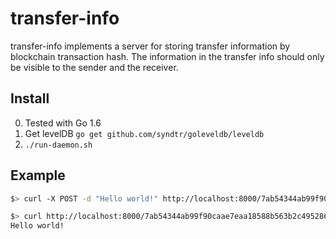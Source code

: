 # transfer-info

transfer-info implements a server for storing transfer information by blockchain transaction hash.
The information in the transfer info should only be visible to the sender and the receiver.

## Install

0. Tested with Go 1.6
1. Get levelDB `go get github.com/syndtr/goleveldb/leveldb`
2. `./run-daemon.sh`

## Example

```bash
$> curl -X POST -d "Hello world!" http://localhost:8000/7ab54344ab99f90caae7eaa18588b563b2c495286f90a34db2bf19368601e3d8
```

```bash
$> curl http://localhost:8000/7ab54344ab99f90caae7eaa18588b563b2c495286f90a34db2bf19368601e3d8
Hello world!
```
